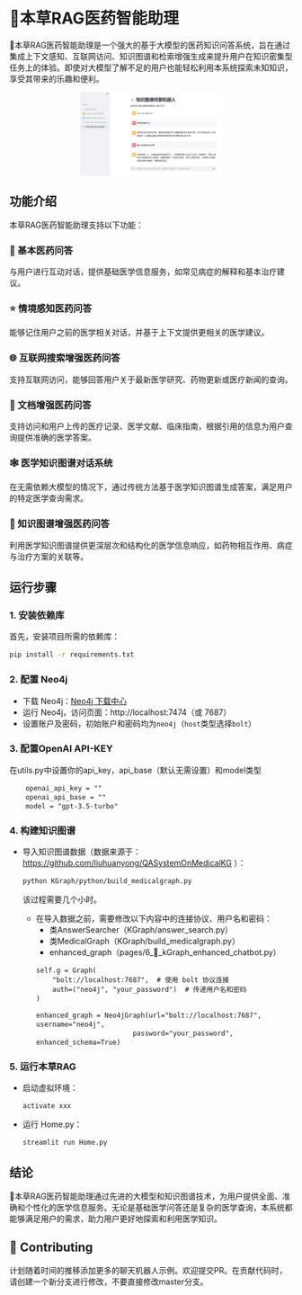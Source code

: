 # 🌿本草RAG医药智能助理

🌿本草RAG医药智能助理是一个强大的基于大模型的医药知识问答系统，旨在通过集成上下文感知、互联网访问、知识图谱和检索增强生成来提升用户在知识密集型任务上的体验。即使对大模型了解不足的用户也能轻松利用本系统探索未知知识，享受其带来的乐趣和便利。

<p align="center">
  <img align="middle" src="figure/show.png" style="max-width: 50%; height: auto;" alt="ActiveRAG"/>
</p>

## 功能介绍

本草RAG医药智能助理支持以下功能：

### 💬 基本医药问答
与用户进行互动对话，提供基础医学信息服务，如常见病症的解释和基本治疗建议。

### ⭐ 情境感知医药问答
能够记住用户之前的医学相关对话，并基于上下文提供更相关的医学建议。

### 🌐 互联网搜索增强医药问答
支持互联网访问，能够回答用户关于最新医学研究、药物更新或医疗新闻的查询。

### 📄 文档增强医药问答
支持访问和用户上传的医疗记录、医学文献、临床指南，根据引用的信息为用户查询提供准确的医学答案。

### 🕸️ 医学知识图谱对话系统
在无需依赖大模型的情况下，通过传统方法基于医学知识图谱生成答案，满足用户的特定医学查询需求。

### 🧀 知识图谱增强医药问答
利用医学知识图谱提供更深层次和结构化的医学信息响应，如药物相互作用、病症与治疗方案的关联等。

## 运行步骤

### 1. 安装依赖库
首先，安装项目所需的依赖库：
```sh
pip install -r requirements.txt
```

### 2. 配置 Neo4j
- 下载 Neo4j：[Neo4j 下载中心](https://neo4j.com/download-center/)
- 运行 Neo4j，访问页面：http://localhost:7474（或 7687）
- 设置账户及密码，初始账户和密码均为`neo4j`（`host`类型选择`bolt`）

### 3. 配置OpenAI API-KEY
在utils.py中设置你的api_key，api_base（默认无需设置）和model类型
```
    openai_api_key = ""
    openai_api_base = ""
    model = "gpt-3.5-turbo"
```

### 4. 构建知识图谱
- 导入知识图谱数据（数据来源于：https://github.com/liuhuanyong/QASystemOnMedicalKG ）：
    ```sh
    python KGraph/python/build_medicalgraph.py
    ```
    该过程需要几个小时。

  - 在导入数据之前，需要修改以下内容中的连接协议、用户名和密码：
    - 类AnswerSearcher（KGraph/answer_search.py）
    - 类MedicalGraph（KGraph/build_medicalgraph.py）
    - enhanced_graph（pages/6_🧀_kGraph_enhanced_chatbot.py）
    ```
    self.g = Graph(
        "bolt://localhost:7687",  # 使用 bolt 协议连接
        auth=("neo4j", "your_password")  # 传递用户名和密码
    )
    ```
    ```
    enhanced_graph = Neo4jGraph(url="bolt://localhost:7687", username="neo4j",
                            password="your_password", enhanced_schema=True)
    ```

### 5. 运行本草RAG
- 启动虚拟环境：
    ```sh
    activate xxx
    ```

- 运行 Home.py：
    ```sh
    streamlit run Home.py
    ```

## 结论

🌿本草RAG医药智能助理通过先进的大模型和知识图谱技术，为用户提供全面、准确和个性化的医学信息服务。无论是基础医学问答还是复杂的医学查询，本系统都能够满足用户的需求，助力用户更好地探索和利用医学知识。


## 💁 Contributing

计划随着时间的推移添加更多的聊天机器人示例。欢迎提交PR。在贡献代码时，请创建一个新分支进行修改，不要直接修改master分支。
